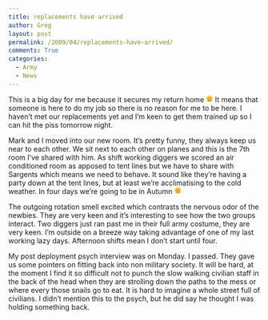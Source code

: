 ```yaml
---
title: replacements have arrived
author: Greg
layout: post
permalink: /2009/04/replacements-have-arrived/
comments: True
categories:
  - Army
  - News
---
```

This is a big day for me because it secures my return home <img src="/wp-content/smilies/simple-smile.png" alt=":)" class="wp-smiley" style="height: 1em; max-height: 1em;" /> It means that someone is here to do my job so there is no reason for me to be here. I haven&#8217;t met our replacements yet and I&#8217;m keen to get them trained up so I can hit the piss tomorrow night.

Mark and I moved into our new room. It&#8217;s pretty funny, they always keep us near to each other. We sit next to each other on planes and this is the 7th room I&#8217;ve shared with him. As shift working diggers we scored an air conditioned room as apposed to tent lines but we have to share with Sargents which means we need to behave. It sound like they&#8217;re having a party down at the tent lines, but at least we&#8217;re acclimatising to the cold weather. In four days we&#8217;re going to be in Autumn <img src="/wp-content/smilies/frownie.png" alt=":(" class="wp-smiley" style="height: 1em; max-height: 1em;" />

The outgoing rotation smell excited which contrasts the nervous odor of the newbies. They are very keen and it&#8217;s interesting to see how the two groups interact. Two diggers just ran past me in their full army costume, they are very keen. I&#8217;m outside on a breeze way taking advantage of one of my last working lazy days. Afternoon shifts mean I don&#8217;t start until four.

My post deployment psych interview was on Monday. I passed. They gave us some pointers on fitting back into non military society. It will be hard, at the moment I find it so difficult not to punch the slow walking civilian staff in the back of the head when they are strolling down the paths to the mess or where every those snails go to eat. It is hard to imagine a whole street full of civilians. I didn&#8217;t mention this to the psych, but he did say he thought I was holding something back.